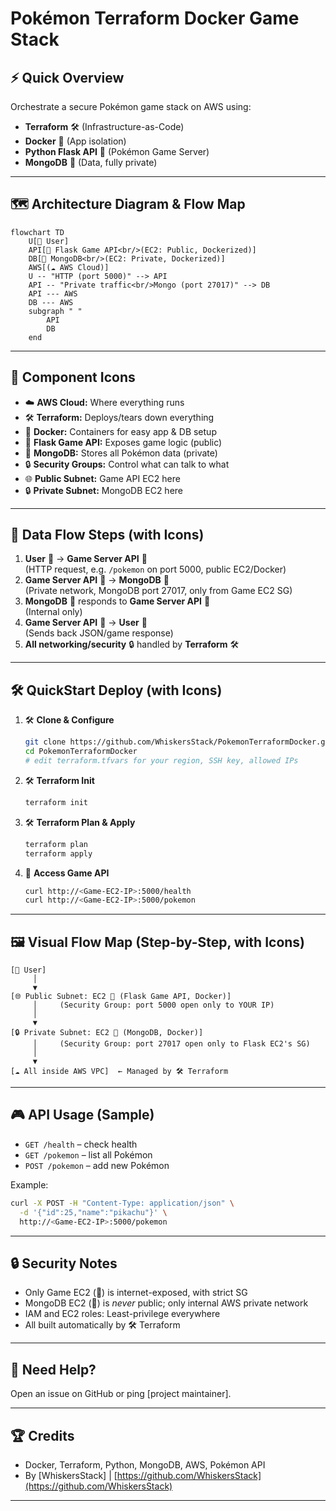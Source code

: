 # Pokémon Terraform Docker Game Stack

## ⚡️ Quick Overview

Orchestrate a secure Pokémon game stack on AWS using:

- **Terraform** 🛠️ (Infrastructure-as-Code)
- **Docker** 🐳 (App isolation)
- **Python Flask API** 🐍 (Pokémon Game Server)
- **MongoDB** 🍃 (Data, fully private)

---

## 🗺️ Architecture Diagram & Flow Map

```mermaid
flowchart TD
    U[🧑 User]
    API[🐍 Flask Game API<br/>(EC2: Public, Dockerized)]
    DB[🍃 MongoDB<br/>(EC2: Private, Dockerized)]
    AWS[(☁️ AWS Cloud)]
    U -- "HTTP (port 5000)" --> API
    API -- "Private traffic<br/>Mongo (port 27017)" --> DB
    API --- AWS
    DB --- AWS
    subgraph " "
        API
        DB
    end
```

---

## 🧩 Component Icons

- ☁️ **AWS Cloud:** Where everything runs
- 🛠️ **Terraform:** Deploys/tears down everything
- 🐳 **Docker:** Containers for easy app & DB setup
- 🐍 **Flask Game API:** Exposes game logic (public)
- 🍃 **MongoDB:** Stores all Pokémon data (private)
- 🔒 **Security Groups:** Control what can talk to what
- 🌐 **Public Subnet:** Game API EC2 here
- 🔒 **Private Subnet:** MongoDB EC2 here

---

## 🚦 Data Flow Steps (with Icons)

1. **User** 🧑 → **Game Server API** 🐍\
   (HTTP request, e.g. `/pokemon` on port 5000, public EC2/Docker)
2. **Game Server API** 🐍 → **MongoDB** 🍃\
   (Private network, MongoDB port 27017, only from Game EC2 SG)
3. **MongoDB** 🍃 responds to **Game Server API** 🐍\
   (Internal only)
4. **Game Server API** 🐍 → **User** 🧑\
   (Sends back JSON/game response)
5. **All networking/security** 🔒 handled by **Terraform** 🛠️

---

## 🛠️ QuickStart Deploy (with Icons)

1. 🛠️ **Clone & Configure**
   ```bash
   git clone https://github.com/WhiskersStack/PokemonTerraformDocker.git
   cd PokemonTerraformDocker
   # edit terraform.tfvars for your region, SSH key, allowed IPs
   ```
2. 🛠️ **Terraform Init**
   ```bash
   terraform init
   ```
3. 🛠️ **Terraform Plan & Apply**
   ```bash
   terraform plan
   terraform apply
   ```
4. 🐍 **Access Game API**
   ```bash
   curl http://<Game-EC2-IP>:5000/health
   curl http://<Game-EC2-IP>:5000/pokemon
   ```

---

## 🖼️ Visual Flow Map (Step-by-Step, with Icons)

```
[🧑 User]
     │
     ▼
[🌐 Public Subnet: EC2 🐍 (Flask Game API, Docker)]
     │     (Security Group: port 5000 open only to YOUR IP)
     │
     ▼
[🔒 Private Subnet: EC2 🍃 (MongoDB, Docker)]
     │     (Security Group: port 27017 open only to Flask EC2's SG)
     │
     ▼
[☁️ All inside AWS VPC]  ← Managed by 🛠️ Terraform
```

---

## 🎮 API Usage (Sample)

- `GET /health` – check health
- `GET /pokemon` – list all Pokémon
- `POST /pokemon` – add new Pokémon

Example:

```bash
curl -X POST -H "Content-Type: application/json" \
  -d '{"id":25,"name":"pikachu"}' \
  http://<Game-EC2-IP>:5000/pokemon
```

---

## 🔒 Security Notes

- Only Game EC2 (🐍) is internet-exposed, with strict SG
- MongoDB EC2 (🍃) is *never* public; only internal AWS private network
- IAM and EC2 roles: Least-privilege everywhere
- All built automatically by 🛠️ Terraform

---

## 🧠 Need Help?

Open an issue on GitHub or ping [project maintainer].

---

## 🏆 Credits

- Docker, Terraform, Python, MongoDB, AWS, Pokémon API
- By [WhiskersStack] | [https://github.com/WhiskersStack](https://github.com/WhiskersStack)

---

